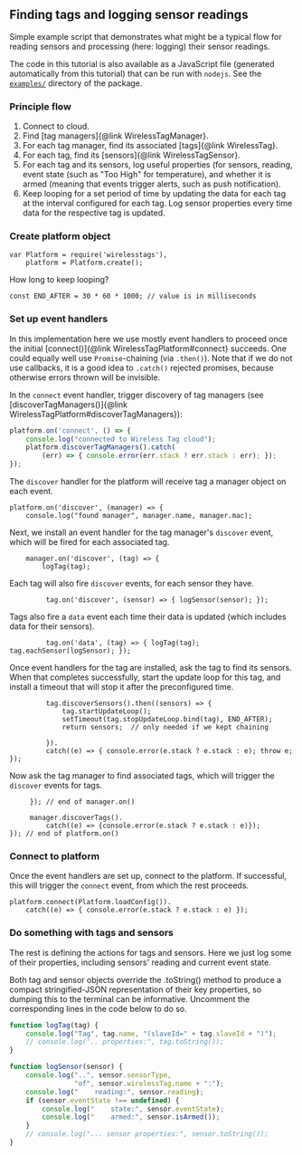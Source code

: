 ## Finding tags and logging sensor readings

Simple example script that demonstrates what might be a typical flow
for reading sensors and processing (here: logging) their sensor
readings.

The code in this tutorial is also available as a JavaScript file
(generated automatically from this tutorial) that can be run with
`nodejs`. See the [`examples/`] directory of the package.

### Principle flow

1. Connect to cloud.
2. Find [tag managers]{@link WirelessTagManager}.
3. For each tag manager, find its associated [tags]{@link WirelessTag}.
4. For each tag, find its [sensors]{@link WirelessTagSensor}.
5. For each tag and its sensors, log useful properties (for
   sensors, reading, event state (such as "Too High" for
   temperature), and whether it is armed (meaning that events
   trigger alerts, such as push notification).
6. Keep looping for a set period of time by updating the data for
   each tag at the interval configured for each tag. Log sensor
   properties every time data for the respective tag is updated.

### Create platform object

    var Platform = require('wirelesstags'),
        platform = Platform.create();

How long to keep looping?

    const END_AFTER = 30 * 60 * 1000; // value is in milliseconds

### Set up event handlers

In this implementation here we use mostly event handlers to proceed
once the initial [connect()]{@link WirelessTagPlatform#connect}
succeeds. One could equally well use `Promise`-chaining (via
`.then()`). Note that if we do not use callbacks, it is a good idea to
`.catch()` rejected promises, because otherwise errors thrown will be
invisible.

In the `connect` event handler, trigger discovery of tag managers (see
[discoverTagManagers()]{@link WirelessTagPlatform#discoverTagManagers}):

```js
platform.on('connect', () => {
    console.log("connected to Wireless Tag cloud");
    platform.discoverTagManagers().catch(
        (err) => { console.error(err.stack ? err.stack : err); });
});
```

The `discover` handler for the platform will receive tag a manager
object on each event.

    platform.on('discover', (manager) => {
        console.log("found manager", manager.name, manager.mac);

Next, we install an event handler for the tag manager's `discover` event,
which will be fired for each associated tag.

        manager.on('discover', (tag) => {
            logTag(tag);

Each tag will also fire `discover` events, for each sensor they have.

             tag.on('discover', (sensor) => { logSensor(sensor); });

Tags also fire a `data` event each time their data is updated (which
includes data for their sensors).

             tag.on('data', (tag) => { logTag(tag); tag.eachSensor(logSensor); });

Once event handlers for the tag are installed, ask the tag to find its
sensors. When that completes successfully, start the update loop for
this tag, and install a timeout that will stop it after the
preconfigured time. 

             tag.discoverSensors().then((sensors) => {
                 tag.startUpdateLoop();
                 setTimeout(tag.stopUpdateLoop.bind(tag), END_AFTER);
                 return sensors;  // only needed if we kept chaining

             }).
             catch((e) => { console.error(e.stack ? e.stack : e); throw e; });

Now ask the tag manager to find associated tags, which will trigger
the `discover` events for tags.

         }); // end of manager.on()

         manager.discoverTags().
             catch((e) => {console.error(e.stack ? e.stack : e)});
    }); // end of platform.on()

### Connect to platform

Once the event handlers are set up, connect to the platform. If
successful, this will trigger the `connect` event, from which the rest
proceeds.

    platform.connect(Platform.loadConfig()).
        catch((e) => { console.error(e.stack ? e.stack : e) });

### Do something with tags and sensors

The rest is defining the actions for tags and sensors. Here we just
log some of their properties, including sensors' reading and current
event state.

Both tag and sensor objects override the .toString() method to
produce a compact stringified-JSON representation of their key
properties, so dumping this to the terminal can be informative.
Uncomment the corresponding lines in the code below to do so.

```js
function logTag(tag) {
    console.log("Tag", tag.name, "(slaveId=" + tag.slaveId + ")");
    // console.log(".. properties:", tag.toString());
}

function logSensor(sensor) {
    console.log("..", sensor.sensorType,
                "of", sensor.wirelessTag.name + ":");
    console.log("    reading:", sensor.reading);
    if (sensor.eventState !== undefined) {
        console.log("    state:", sensor.eventState);
        console.log("    armed:", sensor.isArmed());
    }
    // console.log("... sensor properties:", sensor.toString());
}
```

[`examples/`]: https://github.com/hlapp/wirelesstags-js/tree/master/examples
